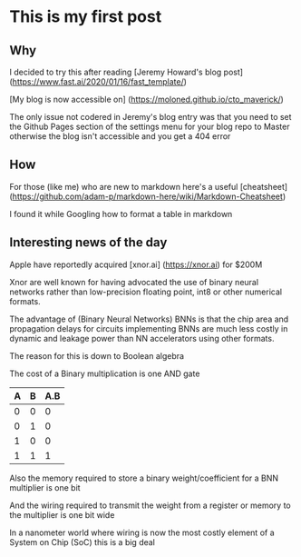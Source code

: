 # This is my first post

## Why

I decided to try this after reading [Jeremy Howard's blog post]  (https://www.fast.ai/2020/01/16/fast_template/)

[My blog is now accessible on] (https://moloned.github.io/cto_maverick/)

The only issue not codered in Jeremy's blog entry was that you need to set the Github Pages section of the settings menu for your blog repo to Master otherwise the blog isn't accessible and you get a 404 error

## How

For those (like me) who are new to markdown here's a useful [cheatsheet] (https://github.com/adam-p/markdown-here/wiki/Markdown-Cheatsheet) 

I found it while Googling how to format a table in markdown

## Interesting news of the day

Apple have reportedly acquired [xnor.ai] (https://xnor.ai) for $200M

Xnor are well known for having advocated the use of binary neural networks rather than low-precision floating point, int8 or other numerical formats.

The advantage of (Binary Neural Networks) BNNs is that the chip area and propagation delays for circuits implementing BNNs are much less costly in dynamic and leakage power than NN accelerators using other formats.  

The reason for this is down to Boolean algebra

The cost of a Binary multiplication is one AND gate

| A | B |A.B|
| - | - | - |
| 0 | 0 | 0 |
| 0 | 1 | 0 |
| 1 | 0 | 0 |
| 1 | 1 | 1 |

Also the memory required to store a binary weight/coefficient for a BNN multiplier is one bit

And the wiring required to transmit the weight from a register or memory to the multiplier is one bit wide

In a nanometer world where wiring is now the most costly element of a System on Chip (SoC) this is a big deal
